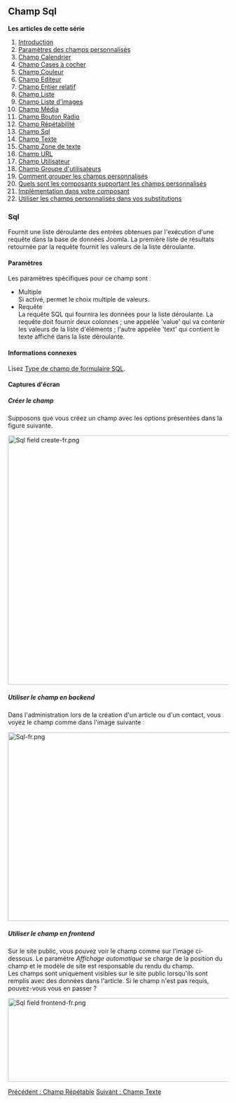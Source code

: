 <!-- Filename: J3.x:Adding_custom_fields/Sql_Field / Display title: Ajout de champs personnalisés/Champ SQL -->

## Champ Sql

**Les articles de cette série**

1.  [Introduction](https://docs.joomla.org/J3.x:Adding_custom_fields "Special:MyLanguage/J3.x:Adding custom fields")
2.  [Paramètres des champs
    personnalisés](https://docs.joomla.org/J3.x:Adding_custom_fields/Parameters_for_all_Custom_Fields "Special:MyLanguage/J3.x:Adding custom fields/Parameters for all Custom Fields")
3.  [Champ
    Calendrier](https://docs.joomla.org/J3.x:Adding_custom_fields/Calendar_Field "Special:MyLanguage/J3.x:Adding custom fields/Calendar Field")
4.  [Champ Cases à
    cocher](https://docs.joomla.org/J3.x:Adding_custom_fields/Checkboxes_Field "Special:MyLanguage/J3.x:Adding custom fields/Checkboxes Field")
5.  [Champ
    Couleur](https://docs.joomla.org/J3.x:Adding_custom_fields/Color_Field "Special:MyLanguage/J3.x:Adding custom fields/Color Field")
6.  [Champ
    Editeur](https://docs.joomla.org/J3.x:Adding_custom_fields/Editor_Field "Special:MyLanguage/J3.x:Adding custom fields/Editor Field")
7.  [Champ Entier
    relatif](https://docs.joomla.org/J3.x:Adding_custom_fields/Integer_Field "Special:MyLanguage/J3.x:Adding custom fields/Integer Field")
8.  [Champ
    Liste](https://docs.joomla.org/J3.x:Adding_custom_fields/List_Field "Special:MyLanguage/J3.x:Adding custom fields/List Field")
9.  [Champ Liste
    d'images](https://docs.joomla.org/J3.x:Adding_custom_fields/ListOfImages_Field "Special:MyLanguage/J3.x:Adding custom fields/ListOfImages Field")
10. [Champ
    Média](https://docs.joomla.org/J3.x:Adding_custom_fields/Media_Field "Special:MyLanguage/J3.x:Adding custom fields/Media Field")
11. [Champ Bouton
    Radio](https://docs.joomla.org/J3.x:Adding_custom_fields/Radio_Field "Special:MyLanguage/J3.x:Adding custom fields/Radio Field")
12. [Champ
    Répétabilité](https://docs.joomla.org/J3.x:Adding_custom_fields/Repeatable_Field "Special:MyLanguage/J3.x:Adding custom fields/Repeatable Field")
13. [Champ
    Sql](https://docs.joomla.org/J3.x:Adding_custom_fieldshttps://docs.joomla.org/J3.x:Adding%20custom%20fields/Sql%20Field)
14. [Champ
    Texte](https://docs.joomla.org/J3.x:Adding_custom_fields/Text_Field "Special:MyLanguage/J3.x:Adding custom fields/Text Field")
15. [Champ Zone de
    texte](https://docs.joomla.org/J3.x:Adding_custom_fields/Textarea_Field "Special:MyLanguage/J3.x:Adding custom fields/Textarea Field")
16. [Champ
    URL](https://docs.joomla.org/J3.x:Adding_custom_fields/Url_Field "Special:MyLanguage/J3.x:Adding custom fields/Url Field")
17. [Champ
    Utilisateur](https://docs.joomla.org/J3.x:Adding_custom_fields/User_Field "Special:MyLanguage/J3.x:Adding custom fields/User Field")
18. [Champ Groupe
    d'utilisateurs](https://docs.joomla.org/J3.x:Adding_custom_fields/Usergroup_Field "Special:MyLanguage/J3.x:Adding custom fields/Usergroup Field")
19. [Comment grouper les champs
    personnalisés](https://docs.joomla.org/J3.x:Adding_custom_fields/How%CC%9E_can_you_group_custom_fields "Special:MyLanguage/J3.x:Adding custom fields/How̞ can you group custom fields")
20. [Quels sont les composants supportant les champs
    personnalisés](https://docs.joomla.org/J3.x:Adding_custom_fields/What_components_are_supporting_custom_fields "Special:MyLanguage/J3.x:Adding custom fields/What components are supporting custom fields")
21. [Implémentation dans votre
    composant](https://docs.joomla.org/J3.x:Adding_custom_fields/Implement_into_your_component "Special:MyLanguage/J3.x:Adding custom fields/Implement into your component")
22. [Utiliser les champs personnalisés dans vos
    substitutions](https://docs.joomla.org/J3.x:Adding_custom_fields/Overrides "Special:MyLanguage/J3.x:Adding custom fields/Overrides")

### Sql

Fournit une liste déroulante des entrées obtenues par l'exécution d'une
requête dans la base de données Joomla. La première liste de résultats
retournée par la requête fournit les valeurs de la liste déroulante.

#### Paramètres

Les paramètres spécifiques pour ce champ sont ː

- Multiple  
  Si activé, permet le choix multiple de valeurs.
- Requête  
  La requête SQL qui fournira les données pour la liste déroulante. La
  requête doit fournir deux colonnes ; une appelée 'value' qui va
  contenir les valeurs de la liste d'éléments ; l'autre appelée 'text'
  qui contient le texte affiché dans la liste déroulante.

#### Informations connexes

Lisez [Type de champ de formulaire
SQL](https://docs.joomla.org/SQL_form_field_type "Special:MyLanguage/SQL form field type").

#### Captures d'écran

##### Créer le champ

Supposons que vous créez un champ avec les options présentées dans la
figure suivante.

<img
src="https://docs.joomla.org/images/thumb/d/d1/Sql_field_create-fr.png/800px-Sql_field_create-fr.png"
decoding="async"
srcset="https://docs.joomla.org/images/d/d1/Sql_field_create-fr.png 1.5x"
data-file-width="1018" data-file-height="724" width="800" height="569"
alt="Sql field create-fr.png" />

##### Utiliser le champ en backend

Dans l'administration lors de la création d'un article ou d'un contact,
vous voyez le champ comme dans l'image suivante ː

<img
src="https://docs.joomla.org/images/thumb/e/e8/Sql-fr.png/800px-Sql-fr.png"
decoding="async"
srcset="https://docs.joomla.org/images/e/e8/Sql-fr.png 1.5x"
data-file-width="1013" data-file-height="546" width="800" height="431"
alt="Sql-fr.png" />

##### Utiliser le champ en frontend

Sur le site public, vous pouvez voir le champ comme sur l'image
ci-dessous. Le paramètre *Affichage automatique* se charge de la
position du champ et le modèle de site est responsable du rendu du
champ.  
Les champs sont uniquement visibles sur le site public lorsqu'ils sont
remplis avec des données dans l'article. Si le champ n'est pas requis,
pouvez-vous vous en passer ?

<img src="https://docs.joomla.org/images/1/1b/Sql_field_frontend-fr.png"
decoding="async" data-file-width="800" data-file-height="191"
width="800" height="191" alt="Sql field frontend-fr.png" />

<a
href="https://docs.joomla.org/J3.x:Adding_custom_fields/Repeatable_Field"
id="content-button" class="button expand success">Précédent : Champ
Répétable</a>
<a href="https://docs.joomla.org/J3.x:Adding_custom_fields/Text_Field"
id="content-button" class="button expand">Suivant : Champ Texte</a>
